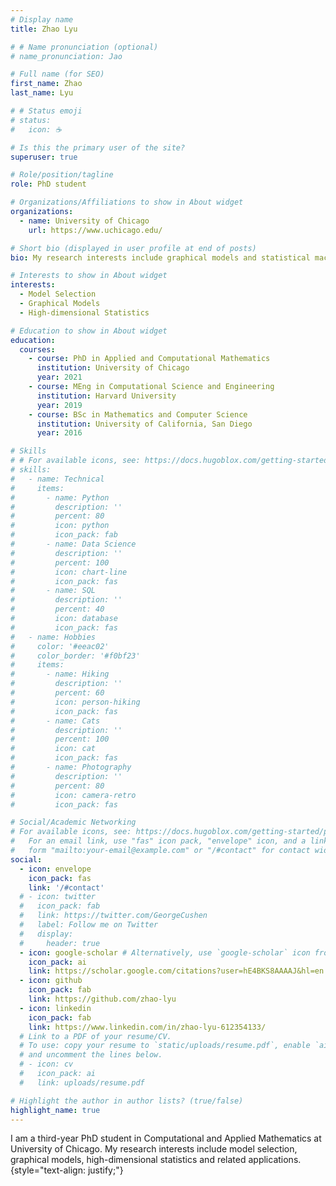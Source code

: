 ```yaml
---
# Display name
title: Zhao Lyu

# # Name pronunciation (optional)
# name_pronunciation: Jao

# Full name (for SEO)
first_name: Zhao
last_name: Lyu

# # Status emoji
# status:
#   icon: ☕️

# Is this the primary user of the site?
superuser: true

# Role/position/tagline
role: PhD student

# Organizations/Affiliations to show in About widget
organizations:
  - name: University of Chicago
    url: https://www.uchicago.edu/

# Short bio (displayed in user profile at end of posts)
bio: My research interests include graphical models and statistical machine learning, specifically model selection problems.

# Interests to show in About widget
interests:
  - Model Selection
  - Graphical Models
  - High-dimensional Statistics

# Education to show in About widget
education:
  courses:
    - course: PhD in Applied and Computational Mathematics
      institution: University of Chicago
      year: 2021
    - course: MEng in Computational Science and Engineering
      institution: Harvard University
      year: 2019
    - course: BSc in Mathematics and Computer Science
      institution: University of California, San Diego
      year: 2016

# Skills
# # For available icons, see: https://docs.hugoblox.com/getting-started/page-builder/#icons
# skills:
#   - name: Technical
#     items:
#       - name: Python
#         description: ''
#         percent: 80
#         icon: python
#         icon_pack: fab
#       - name: Data Science
#         description: ''
#         percent: 100
#         icon: chart-line
#         icon_pack: fas
#       - name: SQL
#         description: ''
#         percent: 40
#         icon: database
#         icon_pack: fas
#   - name: Hobbies
#     color: '#eeac02'
#     color_border: '#f0bf23'
#     items:
#       - name: Hiking
#         description: ''
#         percent: 60
#         icon: person-hiking
#         icon_pack: fas
#       - name: Cats
#         description: ''
#         percent: 100
#         icon: cat
#         icon_pack: fas
#       - name: Photography
#         description: ''
#         percent: 80
#         icon: camera-retro
#         icon_pack: fas

# Social/Academic Networking
# For available icons, see: https://docs.hugoblox.com/getting-started/page-builder/#icons
#   For an email link, use "fas" icon pack, "envelope" icon, and a link in the
#   form "mailto:your-email@example.com" or "/#contact" for contact widget.
social:
  - icon: envelope
    icon_pack: fas
    link: '/#contact'
  # - icon: twitter
  #   icon_pack: fab
  #   link: https://twitter.com/GeorgeCushen
  #   label: Follow me on Twitter
  #   display:
  #     header: true
  - icon: google-scholar # Alternatively, use `google-scholar` icon from `ai` icon pack
    icon_pack: ai
    link: https://scholar.google.com/citations?user=hE4BKS8AAAAJ&hl=en
  - icon: github
    icon_pack: fab
    link: https://github.com/zhao-lyu
  - icon: linkedin
    icon_pack: fab
    link: https://www.linkedin.com/in/zhao-lyu-612354133/
  # Link to a PDF of your resume/CV.
  # To use: copy your resume to `static/uploads/resume.pdf`, enable `ai` icons in `params.yaml`,
  # and uncomment the lines below.
  # - icon: cv
  #   icon_pack: ai
  #   link: uploads/resume.pdf

# Highlight the author in author lists? (true/false)
highlight_name: true
---
```


I am a third-year PhD student in Computational and Applied Mathematics at University of Chicago. My research interests include model selection, graphical models, high-dimensional statistics and related applications.
{style="text-align: justify;"}
